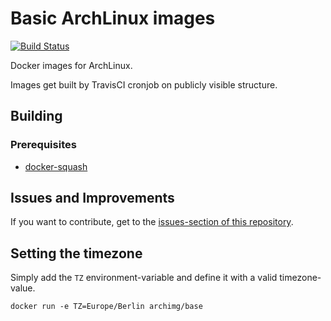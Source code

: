 # Basic ArchLinux images

[![Build Status](https://travis-ci.org/archimg/archlinux.svg?branch=master)](https://travis-ci.org/archimg/archlinux)

Docker images for ArchLinux.

Images get built by TravisCI cronjob on publicly visible structure.

## Building

### Prerequisites

- [docker-squash](https://github.com/goldmann/docker-squash/)

## Issues and Improvements

If you want to contribute, get to the [issues-section of this repository](https://github.com/archimg/archlinux/issues).

## Setting the timezone

Simply add the `TZ` environment-variable and define it with a valid timezone-value.

```
docker run -e TZ=Europe/Berlin archimg/base
```
